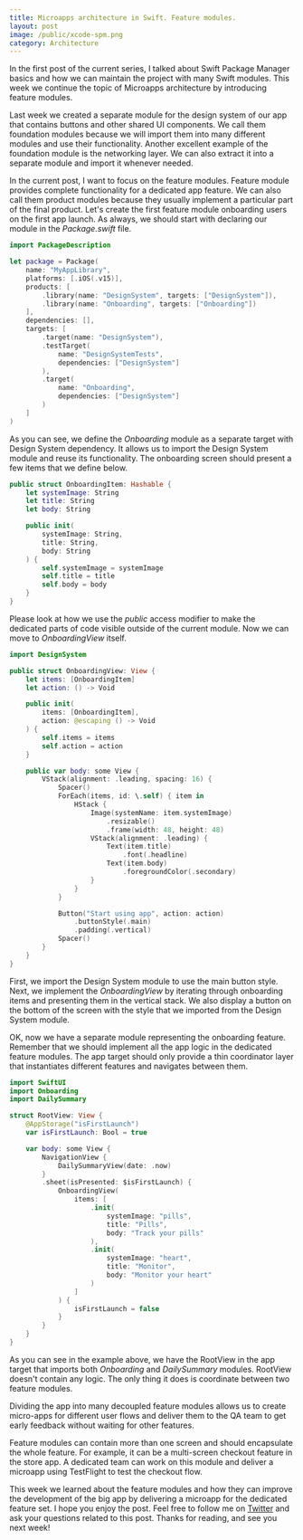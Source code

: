 ```yaml
---
title: Microapps architecture in Swift. Feature modules.
layout: post
image: /public/xcode-spm.png
category: Architecture
---
```


In the first post of the current series, I talked about Swift Package Manager basics and how we can maintain the project with many Swift modules. This week we continue the topic of Microapps architecture by introducing feature modules.

Last week we created a separate module for the design system of our app that contains buttons and other shared UI components. We call them foundation modules because we will import them into many different modules and use their functionality. Another excellent example of the foundation module is the networking layer. We can also extract it into a separate module and import it whenever needed.

In the current post, I want to focus on the feature modules. Feature module provides complete functionality for a dedicated app feature. We can also call them product modules because they usually implement a particular part of the final product. Let's create the first feature module onboarding users on the first app launch. As always, we should start with declaring our module in the *Package.swift* file.

```swift
import PackageDescription

let package = Package(
    name: "MyAppLibrary",
    platforms: [.iOS(.v15)],
    products: [
        .library(name: "DesignSystem", targets: ["DesignSystem"]),
        .library(name: "Onboarding", targets: ["Onboarding"])
    ],
    dependencies: [],
    targets: [
        .target(name: "DesignSystem"),
        .testTarget(
            name: "DesignSystemTests",
            dependencies: ["DesignSystem"]
        ),
        .target(
            name: "Onboarding",
            dependencies: ["DesignSystem"]
        )
    ]
)
```

As you can see, we define the *Onboarding* module as a separate target with Design System dependency. It allows us to import the Design System module and reuse its functionality. The onboarding screen should present a few items that we define below.

```swift
public struct OnboardingItem: Hashable {
    let systemImage: String
    let title: String
    let body: String

    public init(
        systemImage: String,
        title: String,
        body: String
    ) {
        self.systemImage = systemImage
        self.title = title
        self.body = body
    }
}
```

Please look at how we use the *public* access modifier to make the dedicated parts of code visible outside of the current module. Now we can move to *OnboardingView* itself.

```swift
import DesignSystem

public struct OnboardingView: View {
    let items: [OnboardingItem]
    let action: () -> Void

    public init(
        items: [OnboardingItem],
        action: @escaping () -> Void
    ) {
        self.items = items
        self.action = action
    }

    public var body: some View {
        VStack(alignment: .leading, spacing: 16) {
            Spacer()
            ForEach(items, id: \.self) { item in
                HStack {
                    Image(systemName: item.systemImage)
                        .resizable()
                        .frame(width: 48, height: 48)
                    VStack(alignment: .leading) {
                        Text(item.title)
                            .font(.headline)
                        Text(item.body)
                            .foregroundColor(.secondary)
                    }
                }
            }

            Button("Start using app", action: action)
                .buttonStyle(.main)
                .padding(.vertical)
            Spacer()
        }
    }
}
```

First, we import the Design System module to use the main button style. Next, we implement the *OnboardingView* by iterating through onboarding items and presenting them in the vertical stack. We also display a button on the bottom of the screen with the style that we imported from the Design System module.

OK, now we have a separate module representing the onboarding feature. Remember that we should implement all the app logic in the dedicated feature modules. The app target should only provide a thin coordinator layer that instantiates different features and navigates between them.

```swift
import SwiftUI
import Onboarding
import DailySummary

struct RootView: View {
    @AppStorage("isFirstLaunch")
    var isFirstLaunch: Bool = true

    var body: some View {
        NavigationView {
            DailySummaryView(date: .now)
        }
        .sheet(isPresented: $isFirstLaunch) {
            OnboardingView(
                items: [
                    .init(
                        systemImage: "pills",
                        title: "Pills",
                        body: "Track your pills"
                    ),
                    .init(
                        systemImage: "heart",
                        title: "Monitor",
                        body: "Monitor your heart"
                    )
                ]
            ) {
                isFirstLaunch = false
            }
        }
    }
}
```

As you can see in the example above, we have the RootView in the app target that imports both *Onboarding* and *DailySummary* modules. RootView doesn't contain any logic. The only thing it does is coordinate between two feature modules.

Dividing the app into many decoupled feature modules allows us to create micro-apps for different user flows and deliver them to the QA team to get early feedback without waiting for other features.

Feature modules can contain more than one screen and should encapsulate the whole feature. For example, it can be a multi-screen checkout feature in the store app. A dedicated team can work on this module and deliver a microapp using TestFlight to test the checkout flow.

This week we learned about the feature modules and how they can improve the development of the big app by delivering a microapp for the dedicated feature set. I hope you enjoy the post. Feel free to follow me on [Twitter](https://twitter.com/mecid) and ask your questions related to this post. Thanks for reading, and see you next week!
